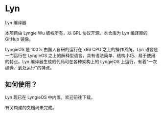 # Lyn
Lyn 编译器

本项目由 Lyngie Wu 版权所有，以 GPL 协议开源。本仓库为 Lyn 编译器的 GitHub 镜像。

LyngieOS 是 100% 由国人自研的运行在 x86 CPU 之上的操作系统。Lyn 语言是一门运行在 LyngieOS 之上的解释型语言，具有语法简单、结构小巧、易于使用的特点。Lyn 编译器生成的代码可在各种架构上的 LyngieOS 上运行，有着“一次编译、到处运行”的特点。

## 如何使用？
Lyn 现已在 LyngieOS 中内置，欢迎前往下载。

有关构建的文档尚未完成。
